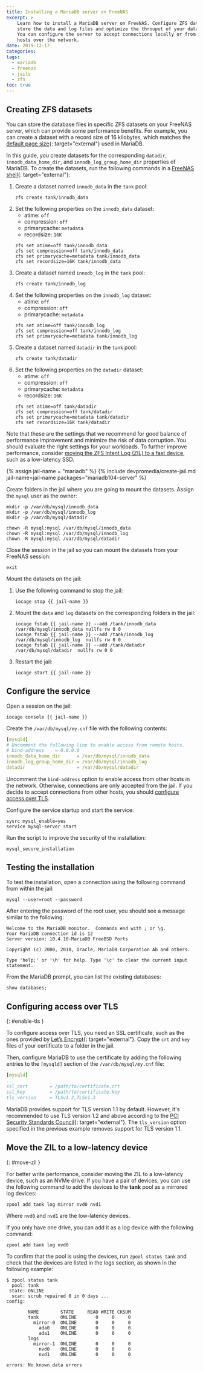 ```yaml
---
title: Installing a MariaDB server on FreeNAS
excerpt: >
    Learn how to install a MariaDB server on FreeNAS. Configure ZFS datasets to
    store the data and log files and optimize the throuput of your databases.
    You can configure the server to accept connections locally or from remote
    hosts over the network.
date: 2019-12-17
categories:
tags:
  - mariadb
  - freenas
  - jails
  - zfs
toc: true
---
```



## Creating ZFS datasets

You can store the database files in specific ZFS datasets on your FreeNAS
server, which can provide some performance benefits. For example, you can create
a dataset with a record size of 16 kilobytes, which matches the [default page
size][5]{: target="external"} used in MariaDB.

In this guide, you create datasets for the corresponding `datadir`,
`innodb_data_home_dir`, and `innodb_log_group_home_dir` properties of MariaDB.
To create the datasets, run the following commands in a [FreeNAS
shell][0]{: target="external"}:

1. Create a dataset named `innodb_data` in the `tank` pool:
   ```shell
   zfs create tank/innodb_data
   ```
1. Set the following properties on the `innodb_data` dataset:
   * atime: `off`
   * compression: `off`
   * primarycache: `metadata`
   * recordsize: `16K`
   ```shell
   zfs set atime=off tank/innodb_data
   zfs set compression=off tank/innodb_data
   zfs set primarycache=metadata tank/innodb_data
   zfs set recordsize=16K tank/innodb_data
   ```
1. Create a dataset named `innodb_log` in the `tank` pool:
   ```shell
   zfs create tank/innodb_log
   ```
1. Set the following properties on the `innodb_log` dataset:
   * atime: `off`
   * compression: `off`
   * primarycache: `metadata`
   ```shell
   zfs set atime=off tank/innodb_log
   zfs set compression=off tank/innodb_log
   zfs set primarycache=metadata tank/innodb_log
   ```
1. Create a dataset named `datadir` in the `tank` pool:
   ```shell
   zfs create tank/datadir
   ```
1. Set the following properties on the `datadir` dataset:
   * atime: `off`
   * compression: `off`
   * primarycache: `metadata`
   * recordsize: `16K`
   ```shell
   zfs set atime=off tank/datadir
   zfs set compression=off tank/datadir
   zfs set primarycache=metadata tank/datadir
   zfs set recordsize=16K tank/datadir
   ```

Note that these are the settings that we recommend for good balance of
performance improvement and minimize the risk of data corruption. You should
evaluate the right settings for your workloads. To further improve performance,
consider [moving the ZFS Intent Log (ZIL) to a fast device](#move-zil), such as
a low-latency SSD.

{% assign jail-name = "mariadb" %}
{% include devpromedia/create-jail.md
   jail-name=jail-name
   packages="mariadb104-server" %}

Create folders in the jail where you are going to mount the datasets. Assign the
`mysql` user as the owner:
```shell
mkdir -p /var/db/mysql/innodb_data
mkdir -p /var/db/mysql/innodb_log
mkdir -p /var/db/mysql/datadir

chown -R mysql:mysql /var/db/mysql/innodb_data
chown -R mysql:mysql /var/db/mysql/innodb_log
chown -R mysql:mysql /var/db/mysql/datadir
```

Close the session in the jail so you can mount the datasets from your FreeNAS
session:
```shell
exit
```

Mount the datasets on the jail:

1. Use the following command to stop the jail:
   ```shell
   iocage stop {{ jail-name }}
   ```
1. Mount the `data` and `log` datasets on the corresponding folders in the jail:
   ```shell
   iocage fstab {{ jail-name }} --add /tank/innodb_data /var/db/mysql/innodb_data nullfs rw 0 0
   iocage fstab {{ jail-name }} --add /tank/innodb_log  /var/db/mysql/innodb_log  nullfs rw 0 0
   iocage fstab {{ jail-name }} --add /tank/datadir  /var/db/mysql/datadir  nullfs rw 0 0
   ```
1. Restart the jail:
   ```shell
   iocage start {{ jail-name }}
   ```


## Configure the service

Open a session on the jail:
```shell
iocage console {{ jail-name }}
```

Create the `/var/db/mysql/my.cnf` file with the following contents:
```yaml
[mysqld]
# Uncomment the following line to enable access from remote hosts.
# bind-address    = 0.0.0.0
innodb_data_home_dir      = /var/db/mysql/innodb_data
innodb_log_group_home_dir = /var/db/mysql/innodb_log
datadir                   = /var/db/mysql/datadir
```
Uncomment the `bind-address` option to enable access from other hosts in the
network. Otherwise, connections are only accepted from the jail. If you decide
to accept connections from other hosts, you should [configure access over
TLS](#enable-tls).


Configure the service startup and start the service:

```shell
sysrc mysql_enable=yes
service mysql-server start
```

Run the script to improve the security of the installation:
```
mysql_secure_installation
```


## Testing the installation

To test the installation, open a connection using the following command from
within the jail:
```shell
mysql --user=root --password
```
After entering the password of the root user, you should see a message similar
to the following:
```
Welcome to the MariaDB monitor.  Commands end with ; or \g.
Your MariaDB connection id is 12
Server version: 10.4.10-MariaDB FreeBSD Ports

Copyright (c) 2000, 2018, Oracle, MariaDB Corporation Ab and others.

Type 'help;' or '\h' for help. Type '\c' to clear the current input statement.
```

From the MariaDB prompt, you can list the existing databases:
```sql
show databases;
```


## Configuring access over TLS
{: #enable-tls }

To configure access over TLS, you need an SSL certificate, such as the ones
provided by [Let’s Encrypt][6]{: target="external"}. Copy the `crt` and `key`
files of your certificate to a folder in the jail.

Then, configure MariaDB to use the certificate by adding the following entries
to the `[mysqld]` section of the `/var/db/mysql/my.cnf` file:

```yaml
[mysqld]
...
ssl_cert        = /path/to/certificate.crt
ssl_key         = /path/to/certificate.key
tls_version     = TLSv1.2,TLSv1.3
```

MariaDB provides support for TLS version 1.1 by default. However, it's
recommended to use TLS version 1.2 and above according to the [PCI Security
Standards Council][7]{: target="external"}. The `tls_version` option specified
in the previous example removes support for TLS version 1.1.


## Move the ZIL to a low-latency device
{: #move-zil }

For better write performance, consider moving the ZIL to a low-latency device,
such as an NVMe drive. If you have a pair of devices, you can use the following
command to add the devices to the **tank** pool as a mirrored log devices:

```shell
zpool add tank log mirror nvd0 nvd1
```

Where `nvd0` and `nvd1` are the low-latency devices.

If you only have one drive, you can add it as a log device with the following
command:
```shell
zpool add tank log nvd0
```

To confirm that the pool is using the devices, run `zpool status tank` and check
that the devices are listed in the logs section, as shown in the following
example:

```shell
$ zpool status tank
  pool: tank
 state: ONLINE
  scan: scrub repaired 0 in 0 days ...
config:

        NAME        STATE     READ WRITE CKSUM
        tank        ONLINE       0     0     0
          mirror-0  ONLINE       0     0     0
            ada0    ONLINE       0     0     0
            ada1    ONLINE       0     0     0
        logs
          mirror-1  ONLINE       0     0     0
            nvd0    ONLINE       0     0     0
            nvd1    ONLINE       0     0     0

errors: No known data errors
```


[0]: https://www.ixsystems.com/documentation/freenas/11.2-U4.1/shell.html
[5]: https://mariadb.com/kb/en/library/innodb-system-variables/#innodb_page_size
[6]: https://letsencrypt.org/
[7]: https://blog.pcisecuritystandards.org/resource-guide-migrating-from-ssl-and-early-tls
